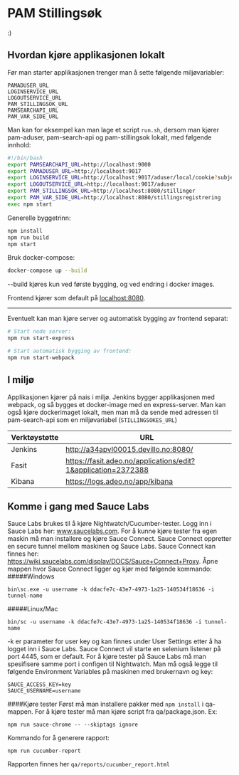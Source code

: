 # PAM Stillingsøk

:)

## Hvordan kjøre applikasjonen lokalt

Før man starter applikasjonen trenger man å sette følgende miljøvariabler:

```
PAMADUSER_URL
LOGINSERVICE_URL
LOGOUTSERVICE_URL
PAM_STILLINGSOK_URL
PAMSEARCHAPI_URL
PAM_VAR_SIDE_URL
```

Man kan for eksempel kan man lage et script `run.sh`, dersom man kjører pam-aduser, pam-search-api og
pam-stillingsok lokalt, med følgende innhold:

```sh
#!/bin/bash
export PAMSEARCHAPI_URL=http://localhost:9000
export PAMADUSER_URL=http://localhost:9017
export LOGINSERVICE_URL=http://localhost:9017/aduser/local/cookie?subject=12345
export LOGOUTSERVICE_URL=http://localhost:9017/aduser
export PAM_STILLINGSOK_URL=http://localhost:8080/stillinger
export PAM_VAR_SIDE_URL=http://localhost:8080/stillingsregistrering
exec npm start
```

Generelle byggetrinn:

```sh 
npm install
npm run build
npm start
```

Bruk docker-compose:
```sh
docker-compose up --build 
```
--build kjøres kun ved første bygging, og ved endring i docker images.

Frontend kjører som default på [localhost:8080](localhost:8080). 

---

Eventuelt kan man kjøre server og automatisk bygging av frontend separat:

```sh
# Start node server:
npm run start-express

# Start automatisk bygging av frontend:
npm run start-webpack
```

## I miljø

Applikasjonen kjører på nais i miljø. Jenkins bygger applikasjonen med webpack,
og så bygges et docker-image med en express-server. Man kan også kjøre
dockerimaget lokalt, men man må da sende med adressen til pam-search-api som en
miljøvariabel (`STILLINGSOKES_URL`)

Verktøystøtte | URL
--------------|------------------------------------------------------------------
Jenkins       | http://a34apvl00015.devillo.no:8080/
Fasit         | https://fasit.adeo.no/applications/edit?1&application=2372388
Kibana        | https://logs.adeo.no/app/kibana

## Komme i gang med Sauce Labs

Sauce Labs brukes til å kjøre Nightwatch/Cucumber-tester.
Logg inn i Sauce Labs her: www.saucelabs.com.
For å kunne kjøre tester fra egen maskin må man installere og kjøre Sauce Connect.
Sauce Connect oppretter en secure tunnel mellom maskinen og Sauce Labs.
Sauce Connect kan finnes her: https://wiki.saucelabs.com/display/DOCS/Sauce+Connect+Proxy.
Åpne mappen hvor Sauce Connect ligger og kjør med følgende kommando:
#####Windows
```
bin\sc.exe -u username -k ddacfe7c-43e7-4973-1a25-140534f18636 -i tunnel-name
```
#####Linux/Mac
```
bin/sc -u username -k ddacfe7c-43e7-4973-1a25-140534f18636 -i tunnel-name
```
-k er parameter for user key og kan finnes under User Settings etter å ha logget inn i Sauce Labs.
Sauce Connect vil starte en selenium listener på port 4445, som er default.
For å kjøre tester på Sauce Labs må man spesifisere samme port i configen til Nightwatch.
Man må også legge til følgende Environment Variables på maskinen med brukernavn og key:
```
SAUCE_ACCESS_KEY=key
SAUCE_USERNAME=username
```
####Kjøre tester
Først må man installere pakker med ``npm install`` i qa-mappen.
For å kjøre tester må man kjøre script fra qa/package.json.
Ex:
```
npm run sauce-chrome -- --skiptags ignore
```
Kommando for å generere rapport:
```
npm run cucumber-report
```
Rapporten finnes her ``qa/reports/cucumber_report.html``
